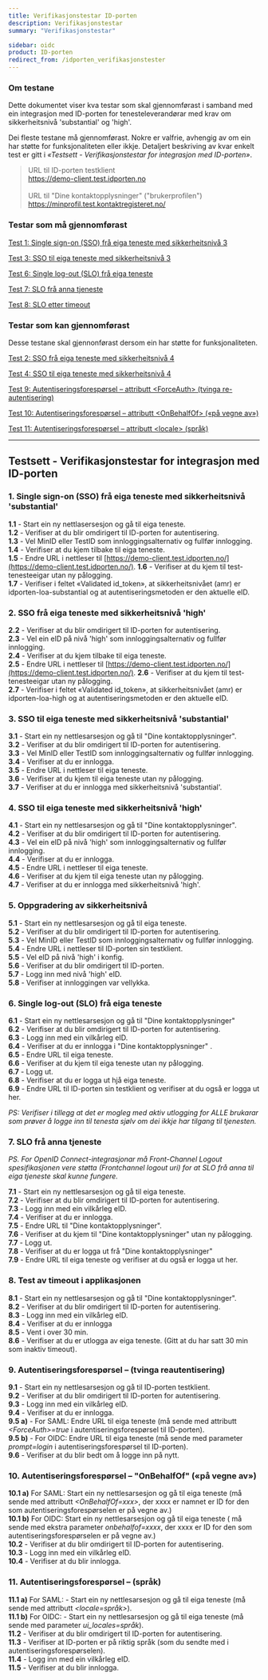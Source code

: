 ```yaml
---
title: Verifikasjonstestar ID-porten
description: Verifikasjonstestar
summary: "Verifikasjonstestar"

sidebar: oidc
product: ID-porten
redirect_from: /idporten_verifikasjonstester
---
```


### Om testane

Dette dokumentet viser kva testar som skal gjennomførast i samband med ein integrasjon med ID-porten for tenesteleverandørar med krav om sikkerheitsnivå 'substantial' og 'high'.

Dei fleste testane må gjennomførast. Nokre er valfrie, avhengig av om ein har støtte for funksjonaliteten eller ikkje.
Detaljert beskriving av kvar enkelt test er gitt i *«Testsett - Verifikasjonstestar for integrasjon med ID-porten»*.

> URL til ID-porten testklient <br>
> <https://demo-client.test.idporten.no> <br><br>
> URL til "Dine kontaktopplysninger" ("brukerprofilen") <br>
<https://minprofil.test.kontaktregisteret.no/>

### Testar som må gjennomførast

[Test 1: Single sign-on (SSO) frå eiga teneste med sikkerheitsnivå 3]({{site.baseurl}}/docs/idporten/idporten/idporten_verifikasjonstester#1-single-sign-on-sso-frå-eiga-teneste-med-sikkerheitsnivå-3)

[Test 3: SSO til eiga teneste med sikkerheitsnivå 3]({{site.baseurl}}/docs/idporten/idporten/idporten_verifikasjonstester#3-sso-til-eiga-teneste-med-sikkerheitsnivå-3)

[Test 6: Single log-out (SLO) frå eiga teneste]({{site.baseurl}}/docs/idporten/idporten/idporten_verifikasjonstester#6-single-log-out-slo-frå-eiga-teneste)

[Test 7: SLO frå anna tjeneste]({{site.baseurl}}/docs/idporten/idporten/idporten_verifikasjonstester#7-slo-frå-anna-tjeneste)

[Test 8: SLO etter timeout]({{site.baseurl}}/docs/idporten/idporten/idporten_verifikasjonstester#8-test-av-timeout-i--applikasjonen)


### Testar som kan gjennomførast
Desse testane skal gjennonførast dersom ein har støtte for funksjonaliteten.

[Test 2: SSO frå eiga teneste med sikkerheitsnivå 4]({{site.baseurl}}/docs/idporten/idporten/idporten_verifikasjonstester#2-sso-frå-eiga-teneste-med-sikkerheitsnivå-4)

[Test 4: SSO til eiga teneste med sikkerheitsnivå 4]({{site.baseurl}}/docs/idporten/idporten/idporten_verifikasjonstester#4-sso-til-eiga-teneste-med-sikkerheitsnivå-4)

[Test 9: Autentiseringsforespørsel – attributt \<ForceAuth> (tvinga re-autentisering)]({{site.baseurl}}/docs/idporten/idporten/idporten_verifikasjonstester#9-autentiseringsforespørsel--tvinga-reautentisering)

[Test 10: Autentiseringsforespørsel – attributt \<OnBehalfOf> («på vegne av»)]({{site.baseurl}}/docs/idporten/idporten/idporten_verifikasjonstester#10--autentiseringsforespørsel--onbehalfof-på-vegne-av)

[Test 11: Autentiseringsforespørsel – attributt \<locale> (språk)]({{site.baseurl}}/docs/idporten/idporten/idporten_verifikasjonstester#11-autentiseringsforespørsel--språk)


***


## Testsett - Verifikasjonstestar for integrasjon med ID-porten

### 1.	Single sign-on (SSO) frå eiga teneste med sikkerheitsnivå 'substantial'

**1.1** - Start ein ny nettlasersesjon og gå til eiga teneste.  
**1.2** - Verifiser at du blir omdirigert til ID-porten for autentisering.  
**1.3** - Vel MinID eller TestID som innloggingsalternativ og fullfør innlogging.  
**1.4** - Verifiser at du kjem tilbake til eiga teneste.  
**1.5** - Endre URL i nettleser til [https://demo-client.test.idporten.no/](https://demo-client.test.idporten.no/). 
**1.6** - Verifiser at du kjem til test-tenesteeigar utan ny pålogging.  
**1.7** - Verifiser i feltet «Validated id_token», at sikkerheitsnivået (amr) er idporten-loa-substantial og at autentiseringsmetoden er den aktuelle eID. 


### 2.	SSO frå eiga teneste med sikkerheitsnivå 'high'

**2.2** - Verifiser at du blir omdirigert til ID-porten for autentisering.  
**2.3** - Vel ein eID på nivå 'high' som innloggingsalternativ og fullfør innlogging.  
**2.4** - Verifiser at du kjem tilbake til eiga teneste.  
**2.5** - Endre URL i nettleser til [https://demo-client.test.idporten.no/](https://demo-client.test.idporten.no/). 
**2.6** - Verifiser at du kjem til test-tenesteeigar utan ny pålogging.  
**2.7** - Verifiser i feltet «Validated id_token», at sikkerheitsnivået (amr) er idporten-loa-high og at autentiseringsmetoden er den aktuelle eID. 

### 3.	SSO til eiga teneste med sikkerheitsnivå 'substantial'

**3.1** - Start ein ny nettlesarsesjon og gå til "Dine kontaktopplysninger".<br>
**3.2** - Verifiser at du blir omdirigert til ID-porten for autentisering.  
**3.3** - Vel MinID eller TestID som innloggingsalternativ og fullfør innlogging.  
**3.4** - Verifiser at du er innlogga.  
**3.5** -	Endre URL i nettleser til eiga teneste.  
**3.6** -	Verifiser at du kjem til eiga teneste utan ny pålogging.  
**3.7** -	Verifiser at du er innlogga med sikkerheitsnivå 'substantial'.  

### 4.	SSO til eiga teneste med sikkerheitsnivå 'high'

**4.1** - 	Start ein ny nettlesarsesjon og gå til "Dine kontaktopplysninger". <br>
**4.2** - 	Verifiser at du blir omdirigert til ID-porten for autentisering.  
**4.3** - 	Vel ein eID på nivå 'high' som innloggingsalternativ og fullfør innlogging.  
**4.4** - 	Verifiser at du er innlogga.   
**4.5** - 	Endre URL i nettleser til eiga teneste.  
**4.6** - 	Verifiser at du kjem til eiga teneste utan ny pålogging.  
**4.7** - 	Verifiser at du er innlogga med sikkerheitsnivå 'high'.  

### 5.	Oppgradering av sikkerheitsnivå

**5.1** - 	Start ein ny nettlesarsesjon og gå til eiga teneste.  
**5.2** - 	Verifiser at du blir omdirigert til ID-porten for autentisering.  
**5.3** - 	Vel MinID eller TestID som innloggingsalternativ og fullfør innlogging.  
**5.4** - 	Endre URL i nettleser til ID-porten sin testklient.  
**5.5** - 	Vel eID på nivå 'high' i konfig.  
**5.6** - 	Verifiser at du blir omdirigert til ID-porten.  
**5.7** - 	Logg inn med nivå 'high' eID.  
**5.8** - 	Verifiser at innloggingen var vellykka.  

### 6.	Single log-out (SLO) frå eiga teneste

**6.1** - 	Start ein ny nettlesarsesjon og gå til "Dine kontaktopplysninger"  <br>
**6.2** - 	Verifiser at du blir omdirigert til ID-porten for autentisering.  
**6.3** - 	Logg inn med ein vilkårleg eID.  
**6.4** - 	Verifiser at du er innlogga i "Dine kontaktopplysninger"  .  
**6.5** - 	Endre URL til eiga teneste.  
**6.6** - 	Verifiser at du kjem til eiga teneste utan ny pålogging.  
**6.7** - 	Logg ut.  
**6.8** - Verifiser at du er logga ut hjå eiga teneste.  
**6.9** - Endre URL til ID-porten sin testklient og verifiser at du også er logga ut her.  

*PS: Verifiser i tillegg at det er mogleg med aktiv utlogging for ALLE brukarar som prøver å logge inn til tenesta sjølv om dei ikkje har tilgang til tjenesten.*  

### 7.	SLO frå anna tjeneste

*PS. For OpenID Connect-integrasjonar må Front-Channel Logout spesifikasjonen vere støtta (Frontchannel logout uri) for at SLO frå anna til eiga tjeneste skal kunne fungere.*

**7.1** - Start ein ny nettlesarsesjon og gå til eiga teneste.  
**7.2** - Verifiser at du blir omdirigert til ID-porten for autentisering.  
**7.3** - Logg inn med ein vilkårleg eID.  
**7.4** - Verifiser at du er innlogga.  
**7.5** - Endre URL til "Dine kontaktopplysninger".<br>
**7.6** - Verifiser at du kjem til "Dine kontaktopplysninger" utan ny pålogging.  
**7.7** - Logg ut.  
**7.8** - Verifiser at du er logga ut frå "Dine kontaktopplysninger" <br>
**7.9** - Endre URL til eiga teneste og verifiser at du også er logga ut her.  

### 8.	Test av timeout i  applikasjonen

**8.1** - Start ein ny nettlesarsesjon og gå til "Dine kontaktopplysninger". <br>
**8.2** - Verifiser at du blir omdirigert til ID-porten for autentisering.  
**8.3** - Logg inn med ein vilkårleg eID.  
**8.4** - Verifiser at du er innlogga  
**8.5** - Vent i over 30 min.  
**8.6** - Verifiser at du er utlogga av eiga teneste. (Gitt at du har satt 30 min som inaktiv timeout).  


### 9. Autentiseringsforespørsel – (tvinga reautentisering)

**9.1** - 	Start ein ny nettlesarsesjon og gå til ID-porten testklient.  
**9.2** - 	Verifiser at du blir omdirigert til ID-porten for autentisering.  
**9.3** - 	Logg inn med ein vilkårleg eID.  
**9.4** - 	Verifiser at du er innlogga.  
**9.5 a)** - For SAML: Endre URL til eiga teneste (må sende med attributt *\<ForceAuth>=true* i autentiseringsforespørsel til ID-porten).  
**9.5 b)** - For OIDC: Endre URL til eiga teneste (må sende med parameter *prompt=login* i autentiseringsforespørsel til ID-porten).  
**9.6** - 	Verifiser at du blir bedt om å logge inn på nytt.  

### 10. 	Autentiseringsforespørsel – "OnBehalfOf" («på vegne av»)
**10.1 a)** For SAML: Start ein ny nettlesarsesjon og gå til eiga teneste (må sende med attributt *\<OnBehalfOf=xxx>*, der xxxx er namnet er ID for den som autentiseringsforespørselen er på vegne av.)<br>
**10.1 b)** For OIDC: Start ein ny nettlesarsesjon og gå til eiga teneste ( må sende med ekstra parameter *onbehalfof=xxxx*, der xxxx er ID for den som autentiseringsforespørselen er på vegne av.)   
**10.2** - Verifiser at du blir omdirigert til ID-porten for autentisering.  
**10.3** - Logg inn med ein vilkårleg eID.  
**10.4** - Verifiser at du blir innlogga.  

### 11. Autentiseringsforespørsel – (språk)
**11.1 a)** For SAML: - Start ein ny nettlesarsesjon og gå til eiga teneste (må sende med attributt *\<locale=språk>*). <br>
**11.1 b)** For OIDC: - Start ein ny nettlesarsesjon og gå til eiga teneste (må sende med parameter *ui_locales=språk*).<br>
**11.2** - Verifiser at du blir omdirigert til ID-porten for autentisering.  
**11.3** - Verifiser at ID-porten er på riktig språk (som du sendte med i autentiseringsforespørselen).  
**11.4** - Logg inn med ein vilkårleg eID.  
**11.5** - Verifiser at du blir innlogga.  
